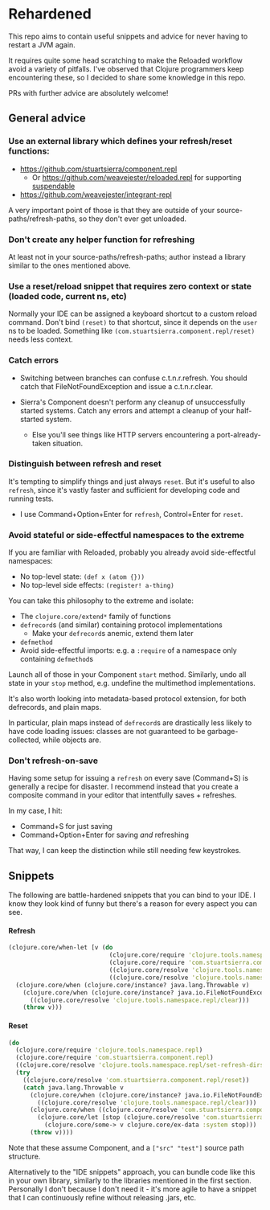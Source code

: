 # Rehardened

This repo aims to contain useful snippets and advice for never having to restart a JVM again.

It requires quite some head scratching to make the Reloaded workflow avoid a variety of pitfalls. I've observed that Clojure programmers keep encountering these, so I decided to share some knowledge in this repo.

PRs with further advice are absolutely welcome!

## General advice

### Use an external library which defines your refresh/reset functions:

* https://github.com/stuartsierra/component.repl
  * Or https://github.com/weavejester/reloaded.repl for supporting [suspendable](https://github.com/weavejester/suspendable)
* https://github.com/weavejester/integrant-repl

A very important point of those is that they are outside of your source-paths/refresh-paths, so they don't ever get unloaded.

### Don't create any helper function for refreshing

At least not in your source-paths/refresh-paths; author instead a library similar to the ones mentioned above.

### Use a reset/reload snippet that requires zero context or state (loaded code, current ns, etc)

Normally your IDE can be assigned a keyboard shortcut to a custom reload command. Don't bind `(reset)` to that shortcut, since it depends on the `user` ns to be loaded. Something like `(com.stuartsierra.component.repl/reset)` needs less context. 

### Catch errors

* Switching between branches can confuse c.t.n.r.refresh. You should catch that FileNotFoundException and issue a c.t.n.r.clear.

* Sierra's Component doesn't perform any cleanup of unsuccessfully started systems. Catch any errors and attempt a cleanup of your half-started system.
  * Else you'll see things like HTTP servers encountering a port-already-taken situation.

### Distinguish between refresh and reset

It's tempting to simplify things and just always `reset`. But it's useful to also `refresh`, since it's vastly faster and sufficient for developing code and running tests.
  * I use Command+Option+Enter for `refresh`, Control+Enter for `reset`.

### Avoid stateful or side-effectful namespaces to the extreme

If you are familiar with Reloaded, probably you already avoid side-effectful namespaces:

* No top-level state: `(def x (atom {}))`
* No top-level side effects: `(register! a-thing)` 

You can take this philosophy to the extreme and isolate:

* The `clojure.core/extend*` family of functions
* `defrecord`s (and similar) containing protocol implementations
  * Make your `defrecord`s anemic, extend them later
* `defmethod`
* Avoid side-effectful imports: e.g. a `:require` of a namespace only containing `defmethod`s

Launch all of those in your Component `start` method. Similarly, undo all state in your `stop` method, e.g. undefine the multimethod implementations.

It's also worth looking into metadata-based protocol extension, for both defrecords, and plain maps.

In particular, plain maps instead of `defrecord`s are drastically less likely to have code loading issues: classes are not guaranteed to be garbage-collected, while objects are.

### Don't refresh-on-save

Having some setup for issuing a `refresh` on every save (Command+S) is generally a recipe for disaster. I recommend instead that you create a composite command in your editor that intentfully saves + refreshes.

In my case, I hit:

* Command+S for just saving
* Command+Option+Enter for saving _and_ refreshing

That way, I can keep the distinction while still needing few keystrokes.

## Snippets

The following are battle-hardened snippets that you can bind to your IDE. I know they look kind of funny but there's a reason for every aspect you can see.

#### Refresh

```clojure
(clojure.core/when-let [v (do
                            (clojure.core/require 'clojure.tools.namespace.repl)
                            (clojure.core/require 'com.stuartsierra.component.repl)
                            ((clojure.core/resolve 'clojure.tools.namespace.repl/set-refresh-dirs) "src" "test")
                            ((clojure.core/resolve 'clojure.tools.namespace.repl/refresh)))]
  (clojure.core/when (clojure.core/instance? java.lang.Throwable v)
    (clojure.core/when (clojure.core/instance? java.io.FileNotFoundException v)
      ((clojure.core/resolve 'clojure.tools.namespace.repl/clear)))
    (throw v)))
```

#### Reset

```clojure
(do
  (clojure.core/require 'clojure.tools.namespace.repl)
  (clojure.core/require 'com.stuartsierra.component.repl)
  ((clojure.core/resolve 'clojure.tools.namespace.repl/set-refresh-dirs) "src" "test")
  (try
    ((clojure.core/resolve 'com.stuartsierra.component.repl/reset))
    (catch java.lang.Throwable v
      (clojure.core/when (clojure.core/instance? java.io.FileNotFoundException v)
        ((clojure.core/resolve 'clojure.tools.namespace.repl/clear)))
      (clojure.core/when ((clojure.core/resolve 'com.stuartsierra.component/ex-component?) v)
        (clojure.core/let [stop (clojure.core/resolve 'com.stuartsierra.component/stop)]
          (clojure.core/some-> v clojure.core/ex-data :system stop)))
      (throw v))))
```

Note that these assume Component, and a `["src" "test"]` source path structure.

Alternatively to the "IDE snippets" approach, you can bundle code like this in your own library, similarly to the libraries mentioned in the first section. Personally I don't because I don't need it - it's more agile to have a snippet that I can continuously refine without releasing .jars, etc.
